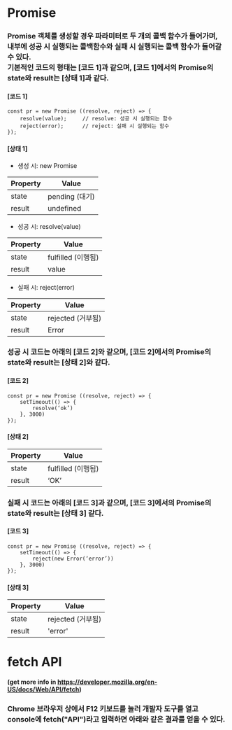 # Promise

### Promise 객체를 생성할 경우 파라미터로 두 개의 콜백 함수가 들어가며, <br>내부에 성공 시 실행되는 콜백함수와 실패 시 실행되는 콜백 함수가 들어갈 수 있다. <br>기본적인 코드의 형태는 [코드 1]과 같으며, [코드 1]에서의 Promise의 state와 result는 [상태 1]과 같다. 

#### [코드 1]
	const pr = new Promise ((resolve, reject) => {
		resolve(value);		// resolve: 성공 시 실행되는 함수
		reject(error);		// reject: 실패 시 실행되는 함수
	});

#### [상태 1]
- 생성 시: new Promise

| Property | Value |
|---|---|
| state | pending (대기) |
| result | undefined |

- 성공 시: resolve(value)

| Property | Value |
|---|---|
| state | fulfilled (이행됨) |
| result | value |

- 실패 시: reject(error)

| Property | Value |
|---|---|
| state | rejected (거부됨) |
| result | Error |


### 성공 시 코드는 아래의 [코드 2]와 같으며, [코드 2]에서의 Promise의 state와 result는 [상태 2]와 같다.
#### [코드 2]
	const pr = new Promise ((resolve, reject) => {
		setTimeout(() => {
			resolve(‘ok’)
		}, 3000)
	});

#### [상태 2]
| Property | Value |
|---|---|
| state | fulfilled (이행됨) |
| result | ‘OK’ |

### 실패 시 코드는 아래의 [코드 3]과 같으며, [코드 3]에서의 Promise의 state와 result는 [상태 3] 같다.
#### [코드 3]
	const pr = new Promise ((resolve, reject) => {
		setTimeout(() => {
			reject(new Error(‘error’))
		}, 3000)
	});
 
#### [상태 3]
| Property | Value |
|---|---|
| state | rejected (거부됨) |
| result | 'error' |





# fetch API
#### (get more info in https://developer.mozilla.org/en-US/docs/Web/API/fetch)

### Chrome 브라우저 상에서 F12 키보드를 눌러 개발자 도구를 열고 console에 fetch("API")라고 입력하면 아래와 같은 결과를 얻을 수 있다.


